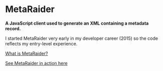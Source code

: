# MetaRaider
**A JavaScript client used to generate an XML containing a metadata record.**

I started MetaRaider very early in my developer career (2015) so the code reflects my entry-level experience.

[What is MetaRaider?](https://guides.library.ttu.edu/c.php?g=765394&p=5692952/)

[See MetaRaider in action here](https://apps.lib.ttu.edu/RRmetadatr/)
